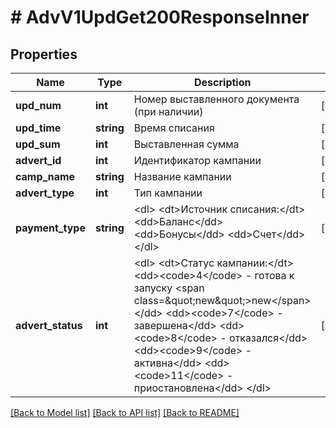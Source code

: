 # # AdvV1UpdGet200ResponseInner

## Properties

Name | Type | Description | Notes
------------ | ------------- | ------------- | -------------
**upd_num** | **int** | Номер выставленного документа (при наличии) | [optional]
**upd_time** | **string** | Время списания | [optional]
**upd_sum** | **int** | Выставленная сумма | [optional]
**advert_id** | **int** | Идентификатор кампании | [optional]
**camp_name** | **string** | Название кампании | [optional]
**advert_type** | **int** | Тип кампании | [optional]
**payment_type** | **string** | &lt;dl&gt; &lt;dt&gt;Источник списания:&lt;/dt&gt; &lt;dd&gt;Баланс&lt;/dd&gt; &lt;dd&gt;Бонусы&lt;/dd&gt; &lt;dd&gt;Счет&lt;/dd&gt; &lt;/dl&gt; | [optional]
**advert_status** | **int** | &lt;dl&gt;   &lt;dt&gt;Статус кампании:&lt;/dt&gt;   &lt;dd&gt;&lt;code&gt;4&lt;/code&gt; - готова к запуску &lt;span class&#x3D;\&quot;new\&quot;&gt;new&lt;/span&gt;&lt;/dd&gt;   &lt;dd&gt;&lt;code&gt;7&lt;/code&gt; - завершена&lt;/dd&gt;   &lt;dd&gt;&lt;code&gt;8&lt;/code&gt; - отказался&lt;/dd&gt;   &lt;dd&gt;&lt;code&gt;9&lt;/code&gt; - активна&lt;/dd&gt;   &lt;dd&gt;&lt;code&gt;11&lt;/code&gt; - приостановлена&lt;/dd&gt; &lt;/dl&gt; | [optional]

[[Back to Model list]](../../README.md#models) [[Back to API list]](../../README.md#endpoints) [[Back to README]](../../README.md)
